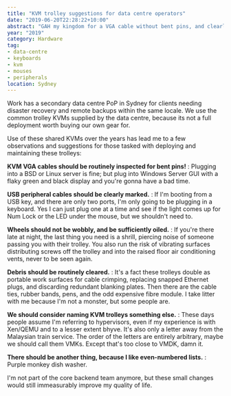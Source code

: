 ```yaml
---
title: "KVM trolley suggestions for data centre operators"
date: "2019-06-20T22:28:22+10:00"
abstract: "GAH my kingdom for a VGA cable without bent pins, and clearly labelled USB cables!"
year: "2019"
category: Hardware
tag:
- data-centre
- keyboards
- kvm
- mouses
- peripherals
location: Sydney
---
```

Work has a secondary data centre <abbr style="border:0; text-decoration:none;" title="point of presence" >PoP</abbr> in Sydney for clients needing disaster recovery and remote backups within the same locale. We use the common trolley <abbr style="border:0; text-decoration:none;" title="keyboard video mouse">KVMs</abbr> supplied by the data centre, because its not a full deployment worth buying our own gear for.

Use of these shared KVMs over the years has lead me to a few observations and suggestions for those tasked with deploying and maintaining these trolleys:

**KVM VGA cables should be routinely inspected for bent pins!**
: Plugging into a BSD or Linux server is fine; but plug into Windows Server GUI with a flaky green and black display and you're gonna have a bad time.<p></p>

**USB peripheral cables should be clearly marked.**
: If I'm booting from a USB key, and there are only two ports, I'm only going to be plugging in a keyboard. Yes I can just plug one at a time and see if the light comes up for Num Lock or the LED under the mouse, but we shouldn't need to.<p></p>

**Wheels should not be wobbly, and be sufficiently oiled.**
: If you're there late at night, the last thing you need is a shrill, piercing noise of someone passing you with their trolley. You also run the risk of vibrating surfaces distributing screws off the trolley and into the raised floor air conditioning vents, never to be seen again.<p></p>

**Debris should be routinely cleared.**
: It's a fact these trolleys double as portable work surfaces for cable crimping, replacing snapped Ethernet plugs, and discarding redundant blanking plates. Then there are the cable ties, rubber bands, pens, and the odd expensive fibre module. I take litter with me because I'm not a monster, but some people are.<p></p>

**We should consider naming KVM trolleys something else.** 
: These days people assume I'm referring to hypervisors, even if my experience is with Xen/QEMU and to a lesser extent bhyve. It's also only a letter away from the Malaysian train service. The order of the letters are entirely arbitrary, maybe we should call them VMKs. Except that's too close to VMDK, damn it.<p></p>

**There should be another thing, because I like even-numbered lists.**
: Purple monkey dish washer.

I'm not part of the core backend team anymore, but these small changes would still immeasurably improve my quality of life.

